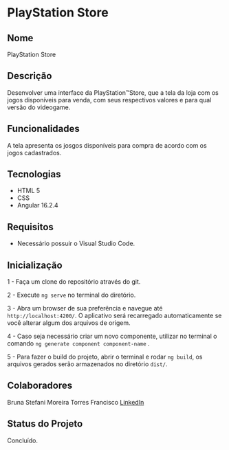 # PlayStation Store 

## Nome
PlayStation Store 

## Descrição
Desenvolver uma interface da PlayStation™Store, que a tela da loja com os jogos disponíveis para venda, com seus respectivos valores e para qual versão do videogame.

## Funcionalidades
A tela apresenta os josgos disponíveis para compra de acordo com os jogos cadastrados.

## Tecnologias
- HTML 5
- CSS
- Angular 16.2.4

## Requisitos
- Necessário possuir o Visual Studio Code.

## Inicialização
1 - Faça um clone do repositório através do git.

2 - Execute `ng serve` no terminal do diretório. 

3 - Abra um browser de sua preferência e navegue até `http://localhost:4200/`. O aplicativo será recarregado automaticamente se você alterar algum dos arquivos de origem.

4 - Caso seja necessário criar um novo componente, utilizar no terminal o comando `ng generate component component-name` .

5 - Para fazer o build do projeto, abrir o terminal e rodar `ng build`, os arquivos gerados serão armazenados no diretório `dist/`.

## Colaboradores
Bruna Stefani Moreira Torres Francisco <a href="https://www.linkedin.com/in/bruna-moreira-torres-francisco/" target="_blank">LinkedIn</a>

## Status do Projeto
Concluído.
